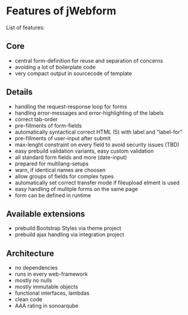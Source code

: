 # Features of jWebform

List of features:

## Core

* central form-definition for reuse and separation of concerns
* avoiding a lot of boilerplate code
* very compact output in sourcecode of template


## Details

* handling the request-response loop for forms
* handling error-messages and error-highlighting of the labels
* correct tab-order
* pre-fillments of form-fields
* automatically syntactical correct HTML (5) with label and "label-for"
* pre-fillments of user-input after submit
* max-lenght constraint on every field to avoid security issues (TBD)
* easy prebuild validation variants, easy custom validation
* all standard form fields and more (date-input)
* prepared for multilang-setups
* warn, if identical names are choosen
* allow groups of fields for complex types
* automatically set correct transfer mode if fileupload elment is used
* easy handling of mulitple forms on the same page
* form can be defined in runtime

## Available extensions

* prebuild Bootstrap Styles via theme project
* prebuild ajax handling via integration project

## Architecture

* no dependencies
* runs in every web-framework
* mostly no nulls
* mostly immutable objects
* functional interfaces, lambdas
* clean code
* AAA rating in sonoarqube 


